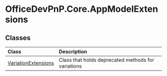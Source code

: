 # OfficeDevPnP.Core.AppModelExtensions
## Classes
|**Class**|**Description**|
|:-----|:-----|
|[VariationExtensions](OfficeDevPnP.Core.AppModelExtensions.VariationExtensions.md)|Class that holds deprecated methods for variations|
